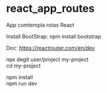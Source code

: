 # react_app_routes
App comtempla rotas React

Install BootStrap: npm install bootstrap<br>

Doc: https://reactrouter.com/en/dev<br>


npx degit user/project my-project<br>
cd my-project<br>

npm install<br>
npm run dev<br>
